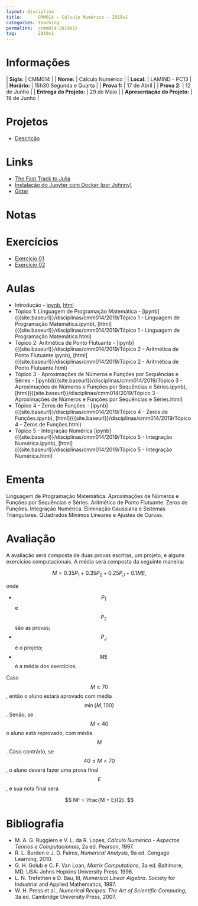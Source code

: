 ```yaml
---
layout: disciplina
title:      CMM014 - Cálculo Numérico - 2019s1
categories: teaching
permalink:  /cmm014-2019s1/
tag:        2019s1
---
```


# Informações

  |          **Sigla:**           | CMM014                 |
  |          **Nome:**            | Cálculo Numérico       |
  |          **Local:**           | LAMIND - PC13          |
  |          **Horário:**         | 15h30 Segunda e Quarta |
  |          **Prova 1:**         | 17 de Abril            |
  |          **Prova 2:**         | 12 de Junho            |
  |   **Entrega do Projeto:**     | 29 de Maio             |
  | **Apresentação do Projeto:**  | 19 de Junho            |

# Projetos

- [Descrição]({{site.baseurl}}/disciplinas/cmm014/2019/projetos.html)

# Links

- [The Fast Track to Julia](https://juliadocs.github.io/Julia-Cheat-Sheet/)
- [Instalação do Jupyter com Docker (por Johnny)](/disciplinas/cmm014/2019/docker.html)
- [Gitter](https://gitter.im/abelsiqueira/cmm014-2019s1)

# Notas

# Exercícios

- [Exercício 01](https://classroom.github.com/a/N4wyrVEn)
- [Exercício 02](https://classroom.github.com/a/dm0vAR_n)

# Aulas

- Introdução -
  [ipynb]({{site.baseurl}}/disciplinas/cmm014/2019/Introdução.ipynb),
  [html]({{site.baseurl}}/disciplinas/cmm014/2019/Introdução.html)
- Tópico 1: Linguagem de Programação Matemática -
  [ipynb]({{site.baseurl}}/disciplinas/cmm014/2019/Tópico 1 - Linguagem de Programação Matemática.ipynb),
  [html]({{site.baseurl}}/disciplinas/cmm014/2019/Tópico 1 - Linguagem de Programação Matemática.html)
- Tópico 2: Aritmética de Ponto Flutuante -
  [ipynb]({{site.baseurl}}/disciplinas/cmm014/2019/Tópico 2 - Aritmética de Ponto Flutuante.ipynb),
  [html]({{site.baseurl}}/disciplinas/cmm014/2019/Tópico 2 - Aritmética de Ponto Flutuante.html)
- Tópico 3 - Aproximações de Números e Funções por Sequências e Séries -
  [ipynb]({{site.baseurl}}/disciplinas/cmm014/2019/Tópico 3 - Aproximações de Números e Funções por Sequências e Séries.ipynb),
  [html]({{site.baseurl}}/disciplinas/cmm014/2019/Tópico 3 - Aproximações de Números e Funções por Sequências e Séries.html)
- Tópico 4 - Zeros de Funções -
  [ipynb]({{site.baseurl}}/disciplinas/cmm014/2019/Tópico 4 - Zeros de Funções.ipynb),
  [html]({{site.baseurl}}/disciplinas/cmm014/2019/Tópico 4 - Zeros de Funções.html)
- Tópico 5 - Integração Numérica
  [ipynb]({{site.baseurl}}/disciplinas/cmm014/2019/Tópico 5 - Integração Numérica.ipynb),
  [html]({{site.baseurl}}/disciplinas/cmm014/2019/Tópico 5 - Integração Numérica.html)

# Ementa

Linguagem de Programação Matemática. Aproximações de Números e Funções por Sequências e
Séries. Aritmética de Ponto Flutuante. Zeros de Funções. Integração Numérica. Eliminação
Gaussiana e Sistemas Triangulares. QUadrados Mínimos Lineares e Ajustes de Curvas.

# Avaliação

A avaliação será composta de duas provas escritas, um projeto, e alguns exercícios
computacionais.
A média será composta da seguinte maneira:

$$ M = 0.35 P_1 + 0.35 P_2 + 0.25 P_J + 0.1 ME, $$

onde

- $$P_1$$ e $$P_2$$ são as provas;
- $$P_J$$ é o projeto;
- $$ME$$ é a média dos exercícios.

Caso $$M \geq 70$$, então o aluno estará aprovado com média $$\min\{M, 100\}$$.
Senão, se $$M < 40$$ o aluno está reprovado, com média $$M$$.
Caso contrário, se $$40 \leq M < 70$$, o aluno deverá fazer uma prova final $$E$$, e
sua nota final será

$$ NF = \frac{M + E}{2}. $$

# Bibliografia

  - M. A. G. Ruggiero e V. L. da R. Lopes, *Cálculo Numérico - Aspectos Teórios e
   Computacionais*, 2a ed. Pearson, 1997.
  - R. L. Burden e J. D. Faires, *Numerical Analysis*, 9a ed. Cengage Learning,
    2010.
  - G. H. Golub e C. F. Van Loan, *Matrix Computations*, 3a ed. Baltimore, MD,
    USA: Johns Hopkins University Press, 1996.
  - L. N. Trefethen e D. Bau, III, *Numerical Linear Algebra*. Society for
    Industrial and Applied Mathematics, 1997.
  - W. H. Press et al., *Numerical Recipes: The Art of Scientific Computing*, 3a
    ed. Cambridge University Press, 2007.
